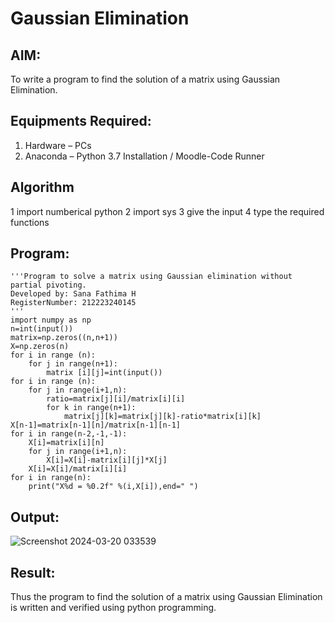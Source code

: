 # Gaussian Elimination

## AIM:
To write a program to find the solution of a matrix using Gaussian Elimination.

## Equipments Required:
1. Hardware – PCs
2. Anaconda – Python 3.7 Installation / Moodle-Code Runner

## Algorithm
1 import numberical python
2 import sys
3 give the input
4 type the required functions

## Program:
```
'''Program to solve a matrix using Gaussian elimination without partial pivoting.
Developed by: Sana Fathima H
RegisterNumber: 212223240145
'''
import numpy as np
n=int(input())
matrix=np.zeros((n,n+1))
X=np.zeros(n)
for i in range (n):
    for j in range(n+1):
        matrix [i][j]=int(input())
for i in range (n):
    for j in range(i+1,n):
        ratio=matrix[j][i]/matrix[i][i]
        for k in range(n+1):
            matrix[j][k]=matrix[j][k]-ratio*matrix[i][k]
X[n-1]=matrix[n-1][n]/matrix[n-1][n-1]
for i in range(n-2,-1,-1):
    X[i]=matrix[i][n]
    for j in range(i+1,n):
        X[i]=X[i]-matrix[i][j]*X[j]
    X[i]=X[i]/matrix[i][i]
for i in range(n):
    print("X%d = %0.2f" %(i,X[i]),end=" ")
```

## Output:
![Screenshot 2024-03-20 033539](https://github.com/Sanafathima95773/Gaussian/assets/147084627/7e424bd0-6400-4c94-8f04-f9f4a0888d92)



## Result:
Thus the program to find the solution of a matrix using Gaussian Elimination is written and verified using python programming.

